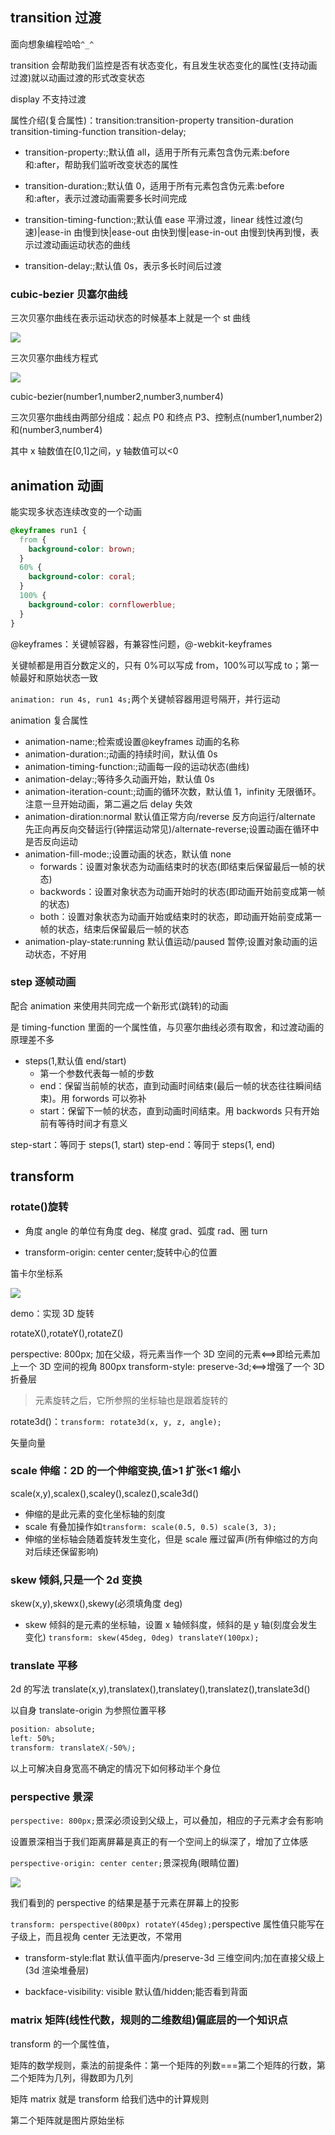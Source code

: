 ## transition 过渡

面向想象编程哈哈`^_^`

transition 会帮助我们监控是否有状态变化，有且发生状态变化的属性(支持动画过渡)就以动画过渡的形式改变状态

display 不支持过渡

属性介绍(复合属性)：transition:transition-property transition-duration transition-timing-function transition-delay;

- transition-property:;默认值 all，适用于所有元素包含伪元素:before 和:after，帮助我们监听改变状态的属性

- transition-duration:;默认值 0，适用于所有元素包含伪元素:before 和:after，表示过渡动画需要多长时间完成

- transition-timing-function:;默认值 ease 平滑过渡，linear 线性过渡(匀速)|ease-in 由慢到快|ease-out 由快到慢|ease-in-out 由慢到快再到慢，表示过渡动画运动状态的曲线

- transition-delay:;默认值 0s，表示多长时间后过渡

### cubic-bezier 贝塞尔曲线

三次贝塞尔曲线在表示运动状态的时候基本上就是一个 st 曲线

<img src="img/st曲线.png" />

三次贝塞尔曲线方程式

<img src="img/三次贝塞尔曲线方程式.png" />

cubic-bezier(number1,number2,number3,number4)

三次贝塞尔曲线由两部分组成：起点 P0 和终点 P3、控制点(number1,number2)和(number3,number4)

其中 x 轴数值在[0,1]之间，y 轴数值可以<0

## animation 动画

能实现多状态连续改变的一个动画

```css
@keyframes run1 {
  from {
    background-color: brown;
  }
  60% {
    background-color: coral;
  }
  100% {
    background-color: cornflowerblue;
  }
}
```

@keyframes：关键帧容器，有兼容性问题，@-webkit-keyframes

关键帧都是用百分数定义的，只有 0%可以写成 from，100%可以写成 to；第一帧最好和原始状态一致

`animation: run 4s, run1 4s;`两个关键帧容器用逗号隔开，并行运动

animation 复合属性

- animation-name:;检索或设置@keyframes 动画的名称
- animation-duration:;动画的持续时间，默认值 0s
- animation-timing-function:;动画每一段的运动状态(曲线)
- animation-delay:;等待多久动画开始，默认值 0s
- animation-iteration-count:;动画的循环次数，默认值 1，infinity 无限循环。注意一旦开始动画，第二遍之后 delay 失效
- animation-diration:normal 默认值正常方向/reverse 反方向运行/alternate 先正向再反向交替运行(钟摆运动常见)/alternate-reverse;设置动画在循环中是否反向运动
- animation-fill-mode:;设置动画的状态，默认值 none
  - forwards：设置对象状态为动画结束时的状态(即结束后保留最后一帧的状态)
  - backwords：设置对象状态为动画开始时的状态(即动画开始前变成第一帧的状态)
  - both：设置对象状态为动画开始或结束时的状态，即动画开始前变成第一帧的状态，结束后保留最后一帧的状态
- animation-play-state:running 默认值运动/paused 暂停;设置对象动画的运动状态，不好用

### step 逐帧动画

配合 animation 来使用共同完成一个新形式(跳转)的动画

是 timing-function 里面的一个属性值，与贝塞尔曲线必须有取舍，和过渡动画的原理差不多

- steps(1,默认值 end/start)
  - 第一个参数代表每一帧的步数
  - end：保留当前帧的状态，直到动画时间结束(最后一帧的状态往往瞬间结束)。用 forwords 可以弥补
  - start：保留下一帧的状态，直到动画时间结束。用 backwords 只有开始前有等待时间才有意义

step-start：等同于 steps(1, start)
step-end：等同于 steps(1, end)

## transform

### rotate()旋转

- 角度 angle 的单位有角度 deg、梯度 grad、弧度 rad、圈 turn

- transform-origin: center center;旋转中心的位置

笛卡尔坐标系

<img src="img/笛卡尔坐标系.png" />

demo：实现 3D 旋转

rotateX(),rotateY(),rotateZ()

perspective: 800px; 加在父级，将元素当作一个 3D 空间的元素<==>即给元素加上一个 3D 空间的视角 800px
transform-style: preserve-3d;<==>增强了一个 3D 折叠层

> 元素旋转之后，它所参照的坐标轴也是跟着旋转的

rotate3d()：`transform: rotate3d(x, y, z, angle);`

矢量向量

### scale 伸缩：2D 的一个伸缩变换,值>1 扩张<1 缩小

scale(x,y),scalex(),scaley(),scalez(),scale3d()

- 伸缩的是此元素的变化坐标轴的刻度
- scale 有叠加操作如`transform: scale(0.5, 0.5) scale(3, 3);`
- 伸缩的坐标轴会随着旋转发生变化，但是 scale 雁过留声(所有伸缩过的方向对后续还保留影响)

### skew 倾斜,只是一个 2d 变换

skew(x,y),skewx(),skewy(必须填角度 deg)

- skew 倾斜的是元素的坐标轴，设置 x 轴倾斜度，倾斜的是 y 轴(刻度会发生变化) `transform: skew(45deg, 0deg) translateY(100px);`

### translate 平移

2d 的写法 translate(x,y),translatex(),translatey(),translatez(),translate3d()

以自身 translate-origin 为参照位置平移

```css
position: absolute;
left: 50%;
transform: translateX(-50%);
```

以上可解决自身宽高不确定的情况下如何移动半个身位

### perspective 景深

`perspective: 800px;`景深必须设到父级上，可以叠加，相应的子元素才会有影响

设置景深相当于我们距离屏幕是真正的有一个空间上的纵深了，增加了立体感

`perspective-origin: center center;`景深视角(眼睛位置)

<img src="img/景深.png" />

我们看到的 perspective 的结果是基于元素在屏幕上的投影

`transform: perspective(800px) rotateY(45deg);`perspective 属性值只能写在子级上，而且视角 center 无法更改，不常用

- transform-style:flat 默认值平面内/preserve-3d 三维空间内;加在直接父级上(3d 渲染堆叠层)

- backface-visibility: visible 默认值/hidden;能否看到背面

### matrix 矩阵(线性代数，规则的二维数组)偏底层的一个知识点

transform 的一个属性值，

矩阵的数学规则，乘法的前提条件：第一个矩阵的列数===第二个矩阵的行数，第二个矩阵为几列，得数即为几列

矩阵 matrix 就是 transform 给我们选中的计算规则

第二个矩阵就是图片原始坐标
